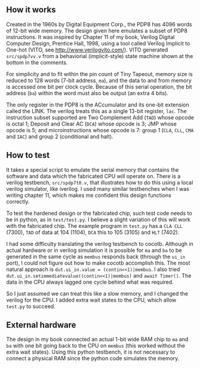 <!---

This file is used to generate your project datasheet. Please fill in the information below and delete any unused
sections.

You can also include images in this folder and reference them in the markdown. Each image must be less than
512 kb in size, and the combined size of all images must be less than 1 MB.
-->

## How it works

Created in the 1960s by Digital Equipment Corp., the PDP8 has 4096 words of 12-bit wide memory. The design given here emulates a subset of PDP8 instructions.  It was inspired by Chapter 11 of my book, Verilog Digital Computer Design, Prentice Hall, 1998, using a tool called Verilog Implicit to One-hot (VITO, see http://www.verilogvito.com/). VITO generated ``src/spdp7vv.v`` from a behaviorial (implicit-style) state machine shown at the bottom in the comments. 

For simplicity and to fit within the pin count of Tiny Tapeout, memory size is reduced to 128 words (7-bit address, ``ma``), and the data to and from memory is accessed one bit per clock cycle.  Because of this serial operation, the bit address (``ba``) within the word must also be output (an extra 4 bits).  

The only register in the PDP8 is the ACcumulator and its one-bit extension called the LINK.  The verilog treats this as a single 13-bit register, ``lac``. The instruction subset supported are Two Complement Add (``TAD``) whose opcode is octal 1; Deposit and Clear AC (``DCA``) whose opcode is 3; JMP whose opcode is 5; and microinstructions whose opcode is 7: group 1 (``CLA``, ``CLL``, ``CMA`` and ``IAC``) and group 2 (conditional and halt). 

## How to test

It takes a special script to emulate the serial memory that contains the software and data which the fabricated CPU will operate on.  There is a verilog testbench, ``src/spdp7t0.v``, that illustrates how to do this using a local verilog simulator, like iverilog.  I used many similar testbenches when I was writing chapter 11, which makes me confident this design functions correctly.

To test the hardened design or the fabricated chip, such test code needs to be in python, as in ``test/test.py``.   I believe a slight variation of this will work with the fabricated chip.  The example program in ``test.py`` has a ``CLA CLL`` (7300), ``TAD`` of data at 104 (1104), ``DCA`` this to 105 (3105) and ``HLT`` (7402).

I had some difficulty translating the verilog testbench to cocotb.   Although in actual hardware or in verilog simulation it is possible for ``ma`` and ``ba`` to be generated in the same cycle as ``membus`` responds back (through the ``ui_in`` port), I could not figure out how to make cocotb accomplish this.  The most natural approach is 
``dut.ui_in.value = (contin<<1)|membus``.  I also tried ``dut.ui_in.setimmediatevalue((contin<<1)|membus)`` and ``await Timer()``.  The data in the CPU always lagged one cycle behind what was required.

So I just assumed we can treat this like a slow memory, and I changed the verilog for the CPU.   I added extra wait states to the CPU, which allow ``test.py`` to succeed.  

## External hardware

The design in my book connected an actual 1-bit wide RAM chip to ``ma`` and ``ba`` with one bit going back to the CPU on ``membus`` (this worked without the extra wait states). Using this python testbench, it is not necessary to connect a physical RAM since the python code simulates the memory.

